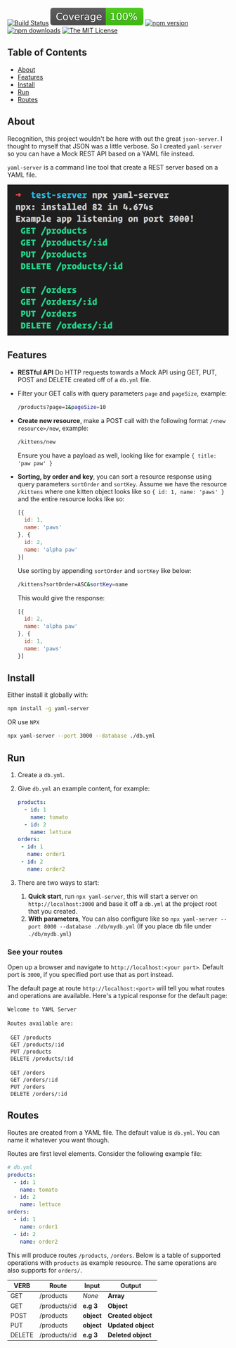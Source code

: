 [![Build Status](https://dev.azure.com/devrel/chris-testing/_apis/build/status/softchris.yaml-server?branchName=master)](https://dev.azure.com/devrel/chris-testing/_build/latest?definitionId=23&branchName=master)
![Coverage](./badges/coverage.svg)
[![npm version](https://badge.fury.io/js/yaml-server.svg)](https://www.npmjs.com/package/yaml-server)
[![npm downloads](https://img.shields.io/npm/dm/yaml-server?color=blue&label=npm%20downloads&style=flat-square)](https://www.npmjs.com/package/yaml-server)
[![The MIT License](https://img.shields.io/badge/license-MIT-orange.svg?color=blue&style=flat-square)](http://opensource.org/licenses/MIT)

## Table of Contents

- [About](#about)
- [Features](#features)
- [Install](#install)
- [Run](#run)
- [Routes](#routes)

## About

Recognition, this project wouldn't be here with out the great `json-server`. I thought to myself that JSON was a little verbose. So I created `yaml-server` so you can have a Mock REST API based on a YAML file instead.

`yaml-server` is a command line tool that create a REST server based on a YAML file.

![Application running](yaml-server.png)

## Features

- **RESTful API** Do HTTP requests towards a Mock API using GET, PUT, POST and DELETE created off of a `db.yml` file.
- Filter your GET calls with query parameters `page` and `pageSize`, example:

    ```bash
    /products?page=1&pageSize=10
    ```

- **Create new resource**, make a POST call with the following format `/<new resource>/new`, example:

    ```bash
    /kittens/new
    ```

    Ensure you have a payload as well, looking like for example `{ title: 'paw paw' }`

- **Sorting, by order and key**, you can sort a resource response using query parameters `sortOrder` and `sortKey`. Assume we have the resource `/kittens` where one kitten object looks like so `{ id: 1, name: 'paws' }` and the entire resource looks like so:

    ```javascript
    [{
      id: 1,
      name: 'paws'
    }, {
      id: 2,
      name: 'alpha paw'
    }]
    ```

    Use sorting by appending `sortOrder` and `sortKey` like below:

    ```bash
    /kittens?sortOrder=ASC&sortKey=name
    ```

    This would give the response:

    ```javascript
    [{
      id: 2,
      name: 'alpha paw'
    }, {
      id: 1,
      name: 'paws'
    }]
    ```

## Install

Either install it globally with:

```bash
npm install -g yaml-server
```

OR use `NPX`

```bash
npx yaml-server --port 3000 --database ./db.yml
```

## Run

1. Create a `db.yml`.
1. Give `db.yml` an example content, for example:

   ```yaml
   products:
     - id: 1
       name: tomato
     - id: 2
       name: lettuce
   orders:
    - id: 1
      name: order1
    - id: 2
      name: order2
   ```

1. There are two ways to start:
   1. **Quick start**, run `npx yaml-server`, this will start a server on `http://localhost:3000` and base it off a `db.yml` at the project root that you created.
   1. **With parameters**, You can also configure like so `npx yaml-server --port 8000 --database ./db/mydb.yml` (If you place db file under `./db/mydb.yml`)

### See your routes

Open up a browser and navigate to `http://localhost:<your port>`. Default port is `3000`, if you specified port use that as port instead.

The default page at route `http://localhost:<port>` will tell you what routes and operations are available. Here's a typical response for the default page:

```output
Welcome to YAML Server

Routes available are:

 GET /products
 GET /products/:id
 PUT /products
 DELETE /products/:id

 GET /orders
 GET /orders/:id
 PUT /orders
 DELETE /orders/:id
```

## Routes

Routes are created from a YAML file. The default value is  `db.yml`. You can name it whatever you want though.

Routes are first level elements. Consider the following example file:

```yml
# db.yml
products:
  - id: 1
    name: tomato
  - id: 2
    name: lettuce
orders:
  - id: 1
    name: order1
  - id: 2
    name: order2
```

This will produce routes `/products`, `/orders`. Below is a table of supported operations with `products` as example resource. The same operations are also supports for `orders/`.

| VERB     |Route          | Input      | Output             |
|----------|---------------|------------|--------------------|
| GET      | /products     | *None*     | **Array**          |
| GET      | /products/:id |  **e.g 3** | **Object**         |
| POST     | /products     | **object** | **Created object** |
| PUT      | /products     | **object** | **Updated object** |
| DELETE   | /products/:id | **e.g 3**  | **Deleted object** |
